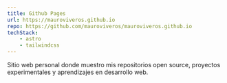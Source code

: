 ```yaml
---
title: Github Pages
url: https://mauroviveros.github.io
repo: https://github.com/mauroviveros/mauroviveros.github.io
techStack:
    - astro
    - tailwindcss
---
```


Sitio web personal donde muestro mis repositorios open source, proyectos experimentales y aprendizajes en desarrollo web.
